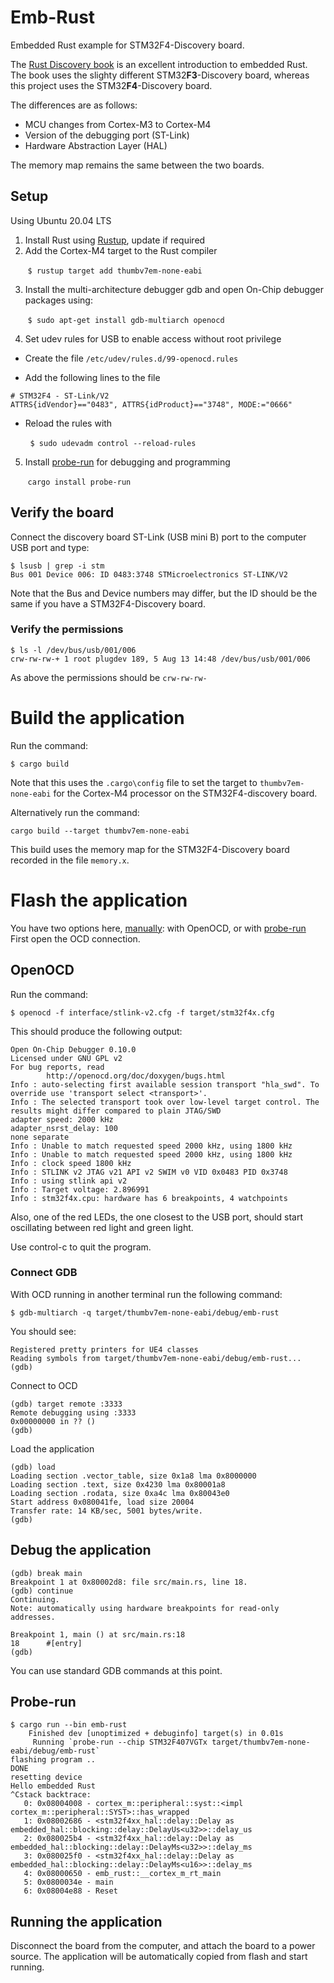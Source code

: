 # Emb-Rust
Embedded Rust example for STM32F4-Discovery board.

The [Rust Discovery book](https://docs.rust-embedded.org/discovery/index.html) is an excellent introduction to embedded Rust.
The book uses the slighty different STM32**F3**-Discovery board, whereas this project uses the STM32**F4**-Discovery board.

The differences are as follows:
* MCU changes from Cortex-M3 to Cortex-M4
* Version of the debugging port (ST-Link)
* Hardware Abstraction Layer (HAL)

The memory map remains the same between the two boards.

## Setup

Using Ubuntu 20.04 LTS 

1. Install Rust using [Rustup](https://www.rust-lang.org/tools/install), update if required
2. Add the Cortex-M4 target to the Rust compiler 

&nbsp;&nbsp;&nbsp;&nbsp;&nbsp;&nbsp;&nbsp;`$ rustup target add thumbv7em-none-eabi` 

3. Install the multi-architecture debugger gdb and open On-Chip debugger packages using:

&nbsp;&nbsp;&nbsp;&nbsp;&nbsp;&nbsp;&nbsp;`$ sudo apt-get install gdb-multiarch openocd`

4. Set udev rules for USB to enable access without root privilege
* Create the file `/etc/udev/rules.d/99-openocd.rules`

* Add the following lines to the file 
``` 
# STM32F4 - ST-Link/V2 
ATTRS{idVendor}=="0483", ATTRS{idProduct}=="3748", MODE:="0666" 
```

* Reload the rules with 

&nbsp;&nbsp;&nbsp;&nbsp;&nbsp;&nbsp;&nbsp; `$ sudo udevadm control --reload-rules`

5. Install [probe-run](https://github.com/knurling-rs/probe-run) for debugging and programming

&nbsp;&nbsp;&nbsp;&nbsp;&nbsp;&nbsp;&nbsp;`cargo install probe-run`

## Verify the board
Connect the discovery board ST-Link (USB mini B) port to the computer USB port and type:

```
$ lsusb | grep -i stm
Bus 001 Device 006: ID 0483:3748 STMicroelectronics ST-LINK/V2
```

Note that the Bus and Device numbers may differ, but the ID should be the same if you have a STM32F4-Discovery board.


### Verify the permissions
```
$ ls -l /dev/bus/usb/001/006
crw-rw-rw-+ 1 root plugdev 189, 5 Aug 13 14:48 /dev/bus/usb/001/006
```
As above the permissions should be `crw-rw-rw-`


# Build the application
Run the command:

`$ cargo build`

Note that this uses the `.cargo\config` file to set the target to `thumbv7em-none-eabi` for the Cortex-M4 processor on the STM32F4-discovery board.

Alternatively run the command:

`cargo build --target thumbv7em-none-eabi`

This build uses the memory map for the STM32F4-Discovery board recorded in the file `memory.x`.

# Flash the application

You have two options here, [manually](#openocd): with OpenOCD, or with [probe-run](#probe-run)
First open the OCD connection.

## OpenOCD
Run the command:

`$ openocd -f interface/stlink-v2.cfg -f target/stm32f4x.cfg`


This should produce the following output:

```
Open On-Chip Debugger 0.10.0
Licensed under GNU GPL v2
For bug reports, read
        http://openocd.org/doc/doxygen/bugs.html
Info : auto-selecting first available session transport "hla_swd". To override use 'transport select <transport>'.
Info : The selected transport took over low-level target control. The results might differ compared to plain JTAG/SWD
adapter speed: 2000 kHz
adapter_nsrst_delay: 100
none separate
Info : Unable to match requested speed 2000 kHz, using 1800 kHz
Info : Unable to match requested speed 2000 kHz, using 1800 kHz
Info : clock speed 1800 kHz
Info : STLINK v2 JTAG v21 API v2 SWIM v0 VID 0x0483 PID 0x3748
Info : using stlink api v2
Info : Target voltage: 2.896991
Info : stm32f4x.cpu: hardware has 6 breakpoints, 4 watchpoints
```

Also, one of the red LEDs, the one closest to the USB port, should start oscillating between red light and green light.

Use control-c to quit the program.

### Connect GDB
With OCD running in another terminal run the following command:

`$ gdb-multiarch -q target/thumbv7em-none-eabi/debug/emb-rust`

You should see:
```
Registered pretty printers for UE4 classes
Reading symbols from target/thumbv7em-none-eabi/debug/emb-rust...
(gdb) 
```
Connect to OCD
```
(gdb) target remote :3333
Remote debugging using :3333
0x00000000 in ?? ()
(gdb)
```

Load the application
```
(gdb) load
Loading section .vector_table, size 0x1a8 lma 0x8000000
Loading section .text, size 0x4230 lma 0x80001a8
Loading section .rodata, size 0xa4c lma 0x80043e0
Start address 0x080041fe, load size 20004
Transfer rate: 14 KB/sec, 5001 bytes/write.
(gdb) 
```

## Debug the application

```
(gdb) break main
Breakpoint 1 at 0x80002d8: file src/main.rs, line 18.
(gdb) continue
Continuing.
Note: automatically using hardware breakpoints for read-only addresses.

Breakpoint 1, main () at src/main.rs:18
18      #[entry]
(gdb) 
```

You can use standard GDB commands at this point.

## Probe-run
```
$ cargo run --bin emb-rust
    Finished dev [unoptimized + debuginfo] target(s) in 0.01s
     Running `probe-run --chip STM32F407VGTx target/thumbv7em-none-eabi/debug/emb-rust`
flashing program ..
DONE
resetting device
Hello embedded Rust
^Cstack backtrace:
   0: 0x08004008 - cortex_m::peripheral::syst::<impl cortex_m::peripheral::SYST>::has_wrapped
   1: 0x08002686 - <stm32f4xx_hal::delay::Delay as embedded_hal::blocking::delay::DelayUs<u32>>::delay_us
   2: 0x080025b4 - <stm32f4xx_hal::delay::Delay as embedded_hal::blocking::delay::DelayMs<u32>>::delay_ms
   3: 0x080025f0 - <stm32f4xx_hal::delay::Delay as embedded_hal::blocking::delay::DelayMs<u16>>::delay_ms
   4: 0x08000650 - emb_rust::__cortex_m_rt_main
   5: 0x0800034e - main
   6: 0x08004e88 - Reset
```

## Running the application
Disconnect the board from the computer, and attach the board to a power source.
The application will be automatically copied from flash and start running.